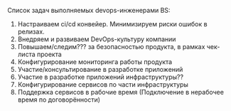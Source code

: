 Список задач выполняемых devops-инженерами BS:

1. Настраиваем ci/cd конвейер. Минимизируем риски ошибок в релизах.
2. Внедряем и развиваем DevOps-культуру компании
3. Повышаем/следим??? за безопасностью продукта, в рамках чек-листа проекта
4. Конфигурирование мониторинга работы продукта
5. Участие/консультирование в разработке приложений
6. Участие в разработке приложений инфраструктуры??
7. Конфигурирование сервисов по части инфраструктуры
8. Поддержка сервисов в рабочие время (Подключение в нерабочее время по договорённости)